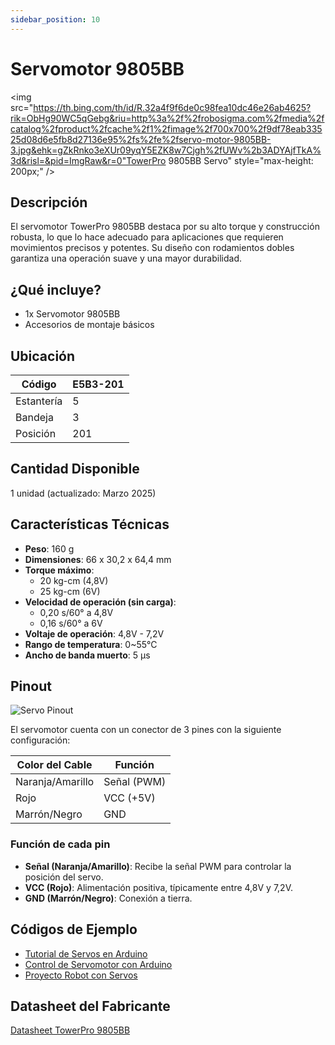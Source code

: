 ```yaml
---
sidebar_position: 10
---
```


# Servomotor 9805BB
<img src="https://th.bing.com/th/id/R.32a4f9f6de0c98fea10dc46e26ab4625?rik=ObHg90WC5qGebg&riu=http%3a%2f%2frobosigma.com%2fmedia%2fcatalog%2fproduct%2fcache%2f1%2fimage%2f700x700%2f9df78eab33525d08d6e5fb8d27136e95%2fs%2fe%2fservo-motor-9805BB-3.jpg&ehk=gZkRnko3eXUr09yqY5EZK8w7Cjgh%2fUWv%2b3ADYAjfTkA%3d&risl=&pid=ImgRaw&r=0"TowerPro 9805BB Servo" style="max-height: 200px;" />

## Descripción

El servomotor TowerPro 9805BB destaca por su alto torque y construcción robusta, lo que lo hace adecuado para aplicaciones que requieren movimientos precisos y potentes. Su diseño con rodamientos dobles garantiza una operación suave y una mayor durabilidad.

## ¿Qué incluye?

- 1x Servomotor 9805BB
- Accesorios de montaje básicos

## Ubicación

| Código     | E5B3-201 |
| ---------- | -------- |
| Estantería | 5        |
| Bandeja    | 3        |
| Posición   | 201      |

## Cantidad Disponible

1 unidad (actualizado: Marzo 2025)

## Características Técnicas

- **Peso**: 160 g
- **Dimensiones**: 66 x 30,2 x 64,4 mm
- **Torque máximo**:
  - 20 kg-cm (4,8V)
  - 25 kg-cm (6V)
- **Velocidad de operación (sin carga)**:
  - 0,20 s/60° a 4,8V
  - 0,16 s/60° a 6V
- **Voltaje de operación**: 4,8V - 7,2V
- **Rango de temperatura**: 0~55°C
- **Ancho de banda muerto**: 5 µs

## Pinout

<img src=" " alt="Servo Pinout" style="max-height: 200px;" />

El servomotor cuenta con un conector de 3 pines con la siguiente configuración:

| Color del Cable  | Función     |
| ---------------- | ----------- |
| Naranja/Amarillo | Señal (PWM) |
| Rojo             | VCC (+5V)   |
| Marrón/Negro     | GND         |

### Función de cada pin

- **Señal (Naranja/Amarillo)**: Recibe la señal PWM para controlar la posición del servo.
- **VCC (Rojo)**: Alimentación positiva, típicamente entre 4,8V y 7,2V.
- **GND (Marrón/Negro)**: Conexión a tierra.

## Códigos de Ejemplo

- [Tutorial de Servos en Arduino](https://learn.adafruit.com/adafruit-arduino-lesson-14-servo-motors)
- [Control de Servomotor con Arduino](https://www.instructables.com/Arduino-Servo-Motors/)
- [Proyecto Robot con Servos](https://create.arduino.cc/projecthub/ryanchan/simple-servo-wheel-robot-49793e)

## Datasheet del Fabricante

[Datasheet TowerPro 9805BB](https://servodatabase.com/servo/towerpro/9805bb) 
